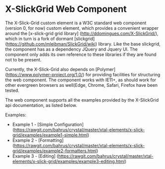 # X-SlickGrid Web Component

The X-Slick-Grid custom element is a W3C standard web component (version 0, for now) custom element, which provides a convenient wrapper around the [x-slick-grid grid library] (http://ddomingues.com/X-SlickGrid/), 
which in turn is a fork of dormant [slickgrid] (https://github.com/mleibman/SlickGrid/wiki) library.  Like the base slickgrid, the component has as a dependency JQuery and Jquery UI. 
The component only adds its own reference to these libraries if they are found not to be present.

Currently, the X-Slick-Grid also depends on [Polymer] (https://www.polymer-project.org/1.0/) for providing facilities for structuring the web component.  The component works with IE11+, as should work for other 
evergreen browsers as well(Edge, Chrome, Safari, Firefox have been tested.

The web component supports all the examples provided by the X-SlickGrid api documentation, as listed below. 

Examples:

* Example 1 - [Simple Configuration] (https://rawgit.com/bahrus/crystal/master/xtal-elements/x-slick-grid/examples/example1-simple.html)
* Example 2 - [Formatting] (https://rawgit.com/bahrus/crystal/master/xtal-elements/x-slick-grid/examples/example2-formatters.html)
* Example 3 - [Editing] (https://rawgit.com/bahrus/crystal/master/xtal-elements/x-slick-grid/examples/example3-editing.html)